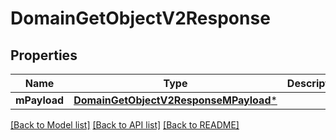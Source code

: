 # DomainGetObjectV2Response

## Properties
Name | Type | Description | Notes
------------ | ------------- | ------------- | -------------
**mPayload** | [**DomainGetObjectV2ResponseMPayload***](DomainGetObjectV2ResponseMPayload.md) |  | 

[[Back to Model list]](../README.md#documentation-for-models) [[Back to API list]](../README.md#documentation-for-api-endpoints) [[Back to README]](../README.md)


